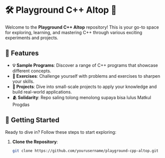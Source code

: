 # 🛠️ Playground C++ Altop 🚀

Welcome to the **Playground C++ Altop** repository! This is your go-to space for exploring, learning, and mastering C++ through various exciting experiments and projects.


## 🌟 Features

- **💡 Sample Programs**: Discover a range of C++ programs that showcase different concepts.
- **📝 Exercises**: Challenge yourself with problems and exercises to sharpen your skills.
- **🔨 Projects**: Dive into small-scale projects to apply your knowledge and build real-world applications.
- **🫂 Solidarity**: Repo saling tolong menolong supaya bisa lulus Matkul Progdas

## 🚀 Getting Started

Ready to dive in? Follow these steps to start exploring:

1. **Clone the Repository**:

   ```bash
   git clone https://github.com/yourusername/playground-cpp-altop.git
